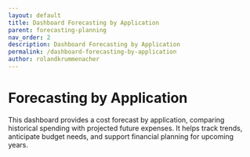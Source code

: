 ```yaml
---
layout: default
title: Dashboard Forecasting by Application  
parent: forecasting-planning
nav_order: 2
description: Dashboard Forecasting by Application  
permalink: /dashboard-forecasting-by-application  
author: rolandkrummenacher  
---
```


# Forecasting by Application  

This dashboard provides a cost forecast by application, comparing historical spending with projected future expenses. It helps track trends, anticipate budget needs, and support financial planning for upcoming years.  
